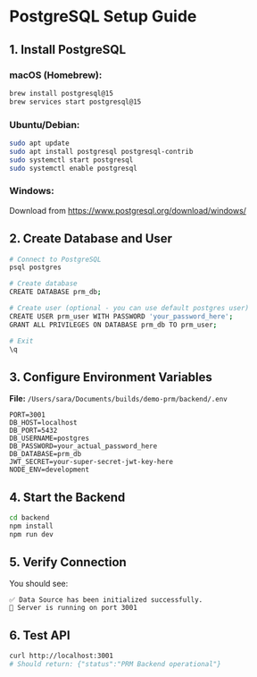 # PostgreSQL Setup Guide

## 1. Install PostgreSQL

### macOS (Homebrew):
```bash
brew install postgresql@15
brew services start postgresql@15
```

### Ubuntu/Debian:
```bash
sudo apt update
sudo apt install postgresql postgresql-contrib
sudo systemctl start postgresql
sudo systemctl enable postgresql
```

### Windows:
Download from https://www.postgresql.org/download/windows/

## 2. Create Database and User

```bash
# Connect to PostgreSQL
psql postgres

# Create database
CREATE DATABASE prm_db;

# Create user (optional - you can use default postgres user)
CREATE USER prm_user WITH PASSWORD 'your_password_here';
GRANT ALL PRIVILEGES ON DATABASE prm_db TO prm_user;

# Exit
\q
```

## 3. Configure Environment Variables

**File:** `/Users/sara/Documents/builds/demo-prm/backend/.env`

```env
PORT=3001
DB_HOST=localhost
DB_PORT=5432
DB_USERNAME=postgres
DB_PASSWORD=your_actual_password_here
DB_DATABASE=prm_db
JWT_SECRET=your-super-secret-jwt-key-here
NODE_ENV=development
```

## 4. Start the Backend

```bash
cd backend
npm install
npm run dev
```

## 5. Verify Connection

You should see:
```
✅ Data Source has been initialized successfully.
🚀 Server is running on port 3001
```

## 6. Test API

```bash
curl http://localhost:3001
# Should return: {"status":"PRM Backend operational"}
```
